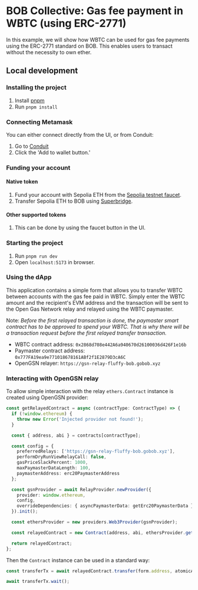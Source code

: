# BOB Collective: Gas fee payment in WBTC (using ERC-2771)

In this example, we will show how WBTC can be used for gas fee payments using the ERC-2771 standard on BOB. This enables users to transact without the necessity to own ether.

## Local development

### Installing the project

1. Install [pnpm](https://pnpm.io/installation)
2. Run `pnpm install`

### Connecting Metamask

You can either connect directly from the UI, or from Conduit:

1. Go to [Conduit](https://app.conduit.xyz/published/view/puff-bob-jznbxtoq7h)
2. Click the 'Add to wallet button.'

### Funding your account

#### Native token

1. Fund your account with Sepolia ETH from the [Sepolia testnet faucet](https://faucetlink.to/sepolia).
2. Transfer Sepolia ETH to BOB using [Superbridge](https://puff-bob-jznbxtoq7h.testnets.superbridge.app/).

#### Other supported tokens

1. This can be done by using the faucet button in the UI.

### Starting the project

1. Run `pnpm run dev`
2. Open `localhost:5173` in browser.

### Using the dApp

This application contains a simple form that allows you to transfer WBTC between accounts with the gas fee paid in WBTC. Simply enter the WBTC amount and the recipient's EVM address and the transaction will be sent to the Open Gas Network relay and relayed using the WBTC paymaster.

Note: _Before the first relayed transaction is done, the paymaster smart contract has to be approved to spend your WBTC. That is why there will be a transaction request before the first relayed transfer transaction._

- WBTC contract address: `0x2868d708e442A6a940670d26100036d426F1e16b`
- Paymaster contract address: `0x777FA19ea9e771018678161ABf2f1E2879D3cA6C`
- OpenGSN relayer: `https://gsn-relay-fluffy-bob.gobob.xyz`

### Interacting with OpenGSN relay

To allow simple interaction with the relay `ethers.Contract` instance is created using OpenGSN provider:

```typescript
const getRelayedContract = async (contractType: ContractType) => {
  if (!window.ethereum) {
    throw new Error('Injected provider not found!');
  }

  const { address, abi } = contracts[contractType];

  const config = {
    preferredRelays: ['https://gsn-relay-fluffy-bob.gobob.xyz'],
    performDryRunViewRelayCall: false,
    gasPriceSlackPercent: 1000,
    maxPaymasterDataLength: 100,
    paymasterAddress: erc20PaymasterAddress
  };

  const gsnProvider = await RelayProvider.newProvider({
    provider: window.ethereum,
    config,
    overrideDependencies: { asyncPaymasterData: getErc20PaymasterData }
  }).init();

  const ethersProvider = new providers.Web3Provider(gsnProvider);

  const relayedContract = new Contract(address, abi, ethersProvider.getSigner());

  return relayedContract;
};
```

Then the `Contract` instance can be used in a standard way:

```typescript
const transferTx = await relayedContract.transfer(form.address, atomicAmount.toString());

await transferTx.wait();
```
